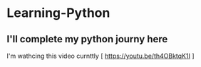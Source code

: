 # Learning-Python
## I'll complete my python journy here
I'm wathcing this video curnttly [  https://youtu.be/th4OBktqK1I  ]
